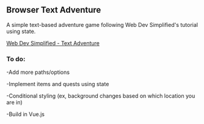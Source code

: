 ## Browser Text Adventure

A simple text-based adventure game following Web Dev Simplified's tutorial using state. 

[Web Dev Simplified - Text Adventure](https://www.youtube.com/watch?v=R1S_NhKkvGA)

### To do:
-Add more paths/options

-Implement items and quests using state

-Conditional styling (ex, background changes based on which location you are in)

-Build in Vue.js

